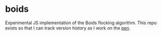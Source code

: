 # boids
Experimental JS implementation of the Boids flocking algorithm. This repo exists so that I can track version history as I work on the [pen](http://codepen.io/controversial/pen/xdOzMG).
